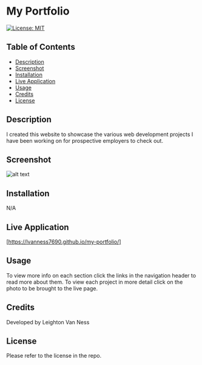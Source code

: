 # My Portfolio
[![License: MIT](https://img.shields.io/badge/License-MIT-yellow.svg)](https://opensource.org/licenses/MIT)

## Table of Contents
* [Description](#description)
* [Screenshot](#screenshot)
* [Installation](#installation)
* [Live Application](#live-application)
* [Usage](#usage)
* [Credits](#credits)
* [License](#license)

## Description

I created this website to showcase the various web development projects I have been working on for prospective employers to check out.

## Screenshot

![alt text](/assets/images/My%20Portfolio.png)

## Installation

N/A

## Live Application

[https://lvanness7690.github.io/my-portfolio/]

## Usage

To view more info on each section click the links in the navigation header to read more about them. To view each project in more detail click on the photo to be brought to the live page.

## Credits

Developed by Leighton Van Ness

## License

Please refer to the license in the repo.